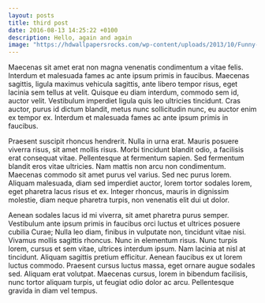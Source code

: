 ```yaml
---
layout: posts
title: third post
date: 2016-08-13 14:25:22 +0100
description: Hello, again and again
image: "https://hdwallpapersrocks.com/wp-content/uploads/2013/10/Funny-panda-cloths-wear-image-300x250.jpg"
---
```


Maecenas sit amet erat non magna venenatis condimentum a vitae felis. Interdum et malesuada fames ac ante ipsum primis in faucibus. Maecenas sagittis, ligula maximus vehicula sagittis, ante libero tempor risus, eget lacinia sem tellus at velit. Quisque eu diam interdum, commodo sem id, auctor velit. Vestibulum imperdiet ligula quis leo ultricies tincidunt. Cras auctor, purus id dictum blandit, metus nunc sollicitudin nunc, eu auctor enim ex tempor ex. Interdum et malesuada fames ac ante ipsum primis in faucibus.

Praesent suscipit rhoncus hendrerit. Nulla in urna erat. Mauris posuere viverra risus, sit amet mollis risus. Morbi tincidunt blandit odio, a facilisis erat consequat vitae. Pellentesque at fermentum sapien. Sed fermentum blandit eros vitae ultricies. Nam mattis non arcu non condimentum. Maecenas commodo sit amet purus vel varius. Sed nec purus lorem. Aliquam malesuada, diam sed imperdiet auctor, lorem tortor sodales lorem, eget pharetra lacus risus et ex. Integer rhoncus, mauris in dignissim molestie, diam neque pharetra turpis, non venenatis elit dui ut dolor.

Aenean sodales lacus id mi viverra, sit amet pharetra purus semper. Vestibulum ante ipsum primis in faucibus orci luctus et ultrices posuere cubilia Curae; Nulla leo diam, finibus in vulputate non, tincidunt vitae nisi. Vivamus mollis sagittis rhoncus. Nunc in elementum risus. Nunc turpis lorem, cursus et sem vitae, ultrices interdum ipsum. Nam lacinia at nisl at tincidunt. Aliquam sagittis pretium efficitur. Aenean faucibus ex ut lorem luctus commodo. Praesent cursus luctus massa, eget ornare augue sodales sed. Aliquam erat volutpat. Maecenas cursus, lorem in bibendum facilisis, nunc tortor aliquam turpis, ut feugiat odio dolor ac arcu. Pellentesque gravida in diam vel tempus.
